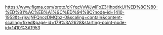 https://www.figma.com/proto/cKYqcVvWJwlFoZ3HhpdrkU/%ED%8C%80-%ED%81%AC%EB%A1%9C%ED%94%8C?node-id=1410-1953&t=rjsvjNFQnozDMQbz-0&scaling=contain&content-scaling=fixed&page-id=179%3A2628&starting-point-node-id=1410%3A1953
